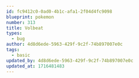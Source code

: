 ```yaml
---
id: fc9412c0-0ad0-4b1c-afa1-2f04d4fc9098
blueprint: pokemon
number: 313
title: Volbeat
types:
  - bug
author: 4d8d6ede-5963-429f-9c2f-74b897007e0c
tags:
  - basic
updated_by: 4d8d6ede-5963-429f-9c2f-74b897007e0c
updated_at: 1716481483
---
```

